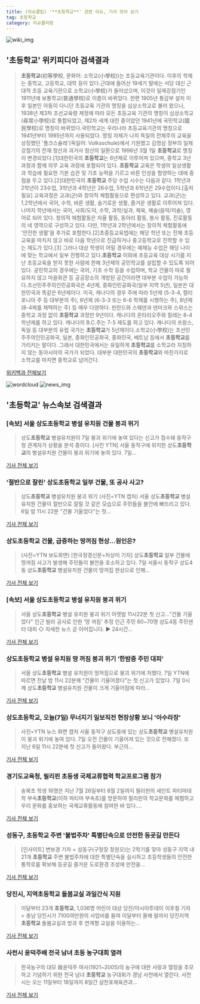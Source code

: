 ```yaml
---
title: (이슈클립) '**초등학교**' 관련 이슈, 기사 모아 보기
tag: 초등학교
category: 이슈클리핑
---
```

![wiki_img](https://user-images.githubusercontent.com/42597476/44503234-41136a80-a6d0-11e8-9071-6fc6418eafe4.png)
## **'**초등학교**'** 위키피디아 검색결과
>**초등학교**(初等學校, 문화어: 소학교(小學校))는 초등교육기관이다. 이후의 학제는 중학교, 고등학교, 대학 등이 있다.근대에 들어선 19세기 말에는 서당 대신 근대적 초등 교육기관으로 소학교(小學校)가 들어섰으며, 이것이 일제강점기인 1911년에 보통학교(普通學校)로 이름이 바뀌었다. 한편 1905년 통감부 설치 이후 일본인 아동이 다니던 초등교육 기관의 명칭을 심상소학교로 불러 왔으나, 1938년 제3차 조선교육령 제정에 따라 모든 초등교육 기관의 명칭이 심상소학교(尋常小學校)로 통합되었고, 제2차 세계 대전 중이었던 1941년에 국민학교(國民學校)로 명칭이 바뀌었다.국민학교는 우리나라 초등교육기관의 명칭으로 1941년부터 1995년까지 사용되었다. 명칭 자체가 나치 독일의 전체주의 교육을 상징했던 '폴크스슐레'(독일어: Volksschule)에서 기원했고 김영삼 정부의 일제 강점기의 잔재 청산과 과거사 청산의 일환으로 1996년 3월 1일 **초등학교**로 명칭이 변경되었다.[1]대한민국의 **초등학교**는 6년제로 이루어져 있으며, 중학교 3년 과정과 함께 의무 교육 과정에 포함되어 있다. **초등학교** 교육은 학생의 일상생활과 학습에 필요한 기본 습관 및 기초 능력을 기르고 바른 인성을 함양하는 데에 중점을 두고 있다.[2]대한민국의 **초등학교** 주당 수업 시수는 다음과 같다. 1학년과 2학년이 23수업, 3학년과 4학년은 26수업, 5학년과 6학년은 29수업이다.[출처 필요] 교육과정은 교과(군)와 창의적 체험활동으로 편성하고 있다. 교과(군)는 1,2학년에서 국어, 수학, 바른 생활, 슬기로운 생활, 즐거운 생활로 이루어져 있다. 나머지 학년에서는 국어, 사회/도덕, 수학, 과학/실과, 체육, 예술(음악/미술), 영어로 되어 있다. 창의적 체험활동은 자율 활동, 동아리 활동, 봉사 활동, 진로활동의 네 영역으로 구성하고 있다. 다만, 1학년과 2학년에서는 창의적 체험활동에 '안전한 생활'을 추가로 포함한다.[2]초중등교육법에는 해당 학년 또는 전체 초등교육을 마치지 않고 바로 다음 학년으로 진급하거나 중고등학교로 진학할 수 있는 제도가 있다.[3] 그러나 대상 학생이 어릴 경우에는 예체능 수업은 해당 나이에 맞는 학교에서 일부 진행하고 있다.**초등학교** 이외에 초등교육 대상 시기를 지난 초등교육을 받지 못한 사람에 한해 3년제의 공민학교를 설립할 수 있도록 되어 있다. 공민학교의 경우에는 국어, 기초 수학 등을 수업하며, 학교 건물이 따로 필요하지 않고 마을회관 등 공공장소의 개방된 공간이라면 대부분 수업이 가능하다.조선민주주의인민공화국은 4년제, 중화인민공화국(일부 지역 5년), 일본은 대한민국과 똑같은 6년제이다. 미국, 캐나다의 경우 주에 따라 5년제 (5-3-4, 캘리포니아 주 등 대부분의 주), 6년제 (6-3-3 또는 6-6 학제를 시행하는 주), 8년제 (8-4제를 채택하는 주) 등 매우 다양하다. 핀란드와 스웨덴과 덴마크와 스위스는 중학교 과정 없이 **초등학교** 과정만 9년이다. 캐나다의 온타리오주와 칠레는 8-4학년제를 하고 있다. 캐나다의 B.C.주는 7-5 제도를 하고 있다. 캐나다의 프랑스, 독일 등 대부분의 유럽 국가는 **초등학교**가 5년제이다.소학교(小學校)는 조선민주주의인민공화국, 일본, 중화인민공화국, 중화민국, 베트남 등에서 **초등학교**를 가리키는 말이다. 그래서 대한민국에서는 유일하게 **초등학교**를 소학교라 지칭하지 않는 동아시아의 국가가 되었다. 대부분 대한민국의 **초등학교**와 마찬가지로 소학교를 마치면 중학교로 넘어간다.

<a href="https://ko.wikipedia.org/wiki/초등학교" target="_blank">위키백과 전체보기</a>

![wordcloud](https://s3.ap-northeast-2.amazonaws.com/lyrics101-wordcloud/2018-09-07-1536249954.png)
![news_img](https://user-images.githubusercontent.com/42597476/44507050-1206f400-a6e4-11e8-8d98-7ffbfebb353f.png)
## **'**초등학교**'** 뉴스속보 검색결과
### [속보] 서울 상도**초등학교** 병설 유치원 건물 붕괴 위기

>상도**초등학교** 병설유치원이 7일 붕괴 위기에 놓여 있다는 신고가 접수돼 동작구청 관계자가 상황을 분석 중이다. [사진 YTN] 서울 동작구에 위치한 상도**초등학교**의 병설유치원 건물이 붕괴 위기에 놓여 있다. 7일...

<a href="http://news.joins.com/article/olink/22542169" target="_blank">기사 전체 보기</a>

### '절반으로 잘린' 상도**초등학교** 일부 건물, 또 공사 사고?

>상도**초등학교** 병설유치원 붕괴 위기 (사진=YTN 캡처) 서울 상도**초등학교** 병설 유치원 건물이 절반으로 잘릴 것 같은 모습으로 주민들을 불안에 빠뜨리고 있다.   6일 밤 11시 22분 "건물 기울었다"는 첫...

<a href="http://www.sisunnews.co.kr/news/articleView.html?idxno=89671" target="_blank">기사 전체 보기</a>

### 상도**초등학교** 건물, 급증하는 땅꺼짐 현상…원인은?

>(사진=YTN 보도화면) [한국정경신문=차상미 기자] 상도**초등학교** 일부 건물에 땅꺼짐 사고가 발생해 주민들이 불안을 호소하고 있다. 7일 서울시 동작구 상도4동 상도**초등학교** 병설유치원 건물이 땅꺼짐 현상으로 인해...

<a href="http://kpenews.com/Board.aspx?BoardNo=18595" target="_blank">기사 전체 보기</a>

### [속보] 서울 상도**초등학교** 병설 유치원 붕괴 위기

>서울 상도**초등학교** 병설 유치원 붕괴 위기 어젯밤 11시22분 첫 신고…"건물 기울었다" 인근 빌라 공사로 인한 ’땅 꺼짐’ 추정 인근 주민 60~70명 상도4동 주민센터 대피 ◇ 자세한 뉴스 곧 이어집니다. ▶ 24시간...

<a href="http://www.ytn.co.kr/_ln/0103_201809070032171231" target="_blank">기사 전체 보기</a>

### 상도**초등학교** 병설 유치원 땅 꺼짐 붕괴 위기 ‘한밤중 주민 대피’

>서울 상도**초등학교** 병설 유치원이 땅꺼짐으로 붕괴 위기에 처했다. 7일 YTN에 따르면 전날 밤 11시 22분께 “건물이 기울어졌다”는 첫 신고가 있었다. 7일 0시께 상도**초등학교** 병설유치원 건물이 크게 기울어짐에 따라...

<a href="http://www.kookje.co.kr/news2011/asp/newsbody.asp?code=0300&key=20180907.99099002666" target="_blank">기사 전체 보기</a>

### 상도**초등학교**, 오늘(7일) 무너지기 일보직전 현장상황 보니 '아수라장'

>사진=YTN 뉴스 화면 캡처 서울 동작구 상도동에 있는 상도**초등학교** 병설유치원이 붕괴 위기에 놓여 있다. 7일 오전 건물이 기울어져 있는 것으로 전해졌다. 또 지난 6일 11시 22분에 첫 신고가 들어왔다. 부근의...

<a href="http://www.nextdaily.co.kr/news/article.html?id=20180907800004" target="_blank">기사 전체 보기</a>

### 경기도교육청, 필리핀 초등생 국제교류협력 학교프로그램 참가

>송북초 학생 16명은 지난 7월 26일부터 8월 2일까지 필리핀의 세인트 파티마대학 부속**초등학교**(이하 파티마 부속초)를 방문하여 필리핀의 학교문화를 체험하고 우리 문화를 홍보하는 국제교류활동에 참여한 바 있다....

<a href="http://www.newstown.co.kr/news/articleView.html?idxno=339560" target="_blank">기사 전체 보기</a>

### 성동구, **초등학교** 주변 '불법주차' 특별단속으로 안전한 등굣길 만든다

>[인사이트] 변보경 기자 = 성동구(구청장 정원오)는 2학기를 맞아 성동구 지역 내 21개 **초등학교** 주변 불법주차에 대한 특별단속을 실시하고 초등학생들의 안전한 통학로를 확보해 등굣길 즐거운 도로환경 조성에 만전을...

<a href="http://www.insight.co.kr/news/176852" target="_blank">기사 전체 보기</a>

### 당진시, 지역**초등학교** 돌봄교실 과일간식 지원

>이달부터 23개 **초등학교**, 1,036명 어린이 대상 당진/아시아투데이 이후철 기자 = 충남 당진시가 7100여만원의 사업비를 들여 이달부터 올해 말까지 당진지역 **초등학교** 돌봄교실과 방과 후 연계형 교실을 이용하는...

<a href="http://www.asiatoday.co.kr/view.php?key=20180905010002329" target="_blank">기사 전체 보기</a>

### 사천시 윤덕주배 전국 남녀 초등 농구대회 열려

>한국농구의 대모 故윤덕주 여사(1921~2005)의 농구에 대한 사랑과 열정을 추모하고 기념하기 위한 전국 남녀 **초등학교** 농구대회가 경남 사천에서 열린다. 사천시는 오는 11일부터 18일까지 8일간 삼천포체육관과...

<a href="http://www.gndomin.com/news/articleView.html?idxno=181013" target="_blank">기사 전체 보기</a>


